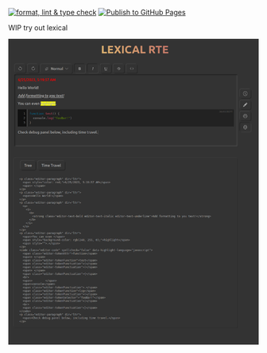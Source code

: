[![format, lint & type check](https://github.com/willemverbuyst/lexical-rte/actions/workflows/format-lint-type-check.yml/badge.svg)](https://github.com/willemverbuyst/lexical-rte/actions/workflows/format-lint-type-check.yml) [![Publish to GitHub Pages](https://github.com/willemverbuyst/lexical-rte/actions/workflows/publish-to-gh-pages.yml/badge.svg)](https://github.com/willemverbuyst/lexical-rte/actions/workflows/publish-to-gh-pages.yml)

WIP try out lexical

![](./public/screenshots/Screenshot.png)

